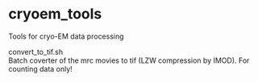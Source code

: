 # cryoem_tools
Tools for cryo-EM data processing

convert_to_tif.sh  
Batch coverter of the mrc movies to tif (LZW compression by IMOD). For counting data only!

